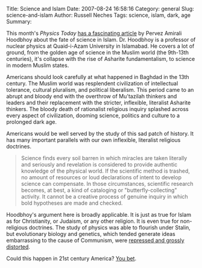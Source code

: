 Title: Science and Islam
Date: 2007-08-24 16:58:16
Category: general
Slug: science-and-islam
Author: Russell Neches
Tags: science, islam, dark, age
Summary: 


This month's *Physics Today* [has a fascinating
article](http://ptonline.aip.org/journals/doc/PHTOAD-ft/vol_60/iss_8/49_1.shtml)
by Pervez Amirali Hoodbhoy about the fate of science in Islam. Dr.
Hoodbhoy is a professor of nuclear physics at Quaid-i-Azam University in
Islamabad. He covers a lot of ground, from the golden age of science in
the Muslim world (the 9th-13th centuries), it's collapse with the rise
of Asharite fundamentalism, to science in modern Muslim states.

Americans should look carefully at what happened in Baghdad in the 13th
century. The Muslim world was resplendent civilization of intellectual
tolerance, cultural pluralism, and political liberalism. This period
came to an abrupt and bloody end with the overthrow of Mu'tazilah
thinkers and leaders and their replacement with the stricter,
inflexible, literalist Asharite thinkers. The bloody death of
rationalist religious inquiry splashed across every aspect of
civilization, dooming science, politics and culture to a prolonged dark
age.

Americans would be well served by the study of this sad patch of
history. It has many important parallels with our own inflexible,
literalist religious doctrines.

> Science finds every soil barren in which miracles are taken literally
> and seriously and revelation is considered to provide authentic
> knowledge of the physical world. If the scientific method is trashed,
> no amount of resources or loud declarations of intent to develop
> science can compensate. In those circumstances, scientific research
> becomes, at best, a kind of cataloging or "butterfly-collecting"
> activity. It cannot be a creative process of genuine inquiry in which
> bold hypotheses are made and checked.

Hoodbhoy's argument here is broadly applicable. It is just as true for
Islam as for Christianity, or Judaism, or any other religion. It is even
true for non-religious doctrines. The study of physics was able to
flourish under Stalin, but evolutionary biology and genetics, which
tended generate ideas embarrassing to the cause of Communism, were
[repressed and grossly
distorted](http://en.wikipedia.org/wiki/Trofim_Lysenko).

Could this happen in 21st century America? [You
bet](http://www.boston.com/news/nation/articles/2007/07/11/ex_surgeon_general_accuses_bush_officials_of_censorship/).
